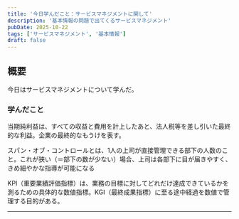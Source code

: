 ```yaml
---
title: '今日学んだこと：サービスマネジメントに関して'
description: '基本情報の問題で出てくるサービスマネジメント'
pubDate: 2025-10-22
tags: ['サービスマネジメント', '基本情報']
draft: false
---
```


## 概要

今日はサービスマネジメントについて学んだ。

### 学んだこと

当期純利益は、すべての収益と費用を計上したあと、法人税等を差し引いた最終的な利益。企業の最終的なもうけを表す。

スパン・オブ・コントロールとは、1人の上司が直接管理できる部下の人数のこと。これが狭い（＝部下の数が少ない）場合、上司は各部下に目が届きやすく、きめ細やかな指導が可能になる

KPI（重要業績評価指標）は、業務の目標に対してどれだけ達成できているかを測るための具体的な数値指標。KGI（最終成果指標）に至る途中経過を数値で管理する目的がある。

---